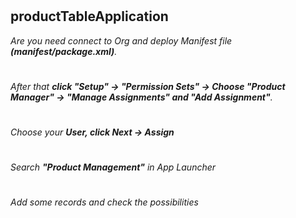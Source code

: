 

#
## productTableApplication
_Are you need connect to Org and deploy Manifest file **(manifest/package.xml)**._
#
_After that **click "Setup" -> "Permission Sets" -> Choose "Product Manager" -> "Manage Assignments" and "Add Assignment"**._
#
_Choose your **User, click Next -> Assign**_
#
_Search **"Product Management"** in App Launcher_
#
_Add some records and check the possibilities_